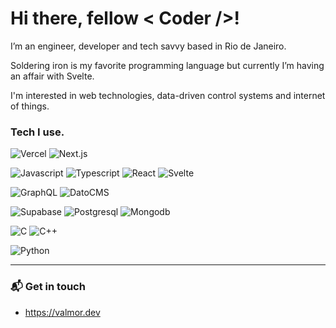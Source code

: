 
<h1>
Hi there, fellow < Coder />!
</h1>

I’m an engineer, developer and tech savvy based in Rio de Janeiro.

Soldering iron is my favorite programming language but currently I’m having an affair with Svelte.

I'm interested in web technologies, data-driven control systems and internet of things.

<h3>Tech I use.</h3>

![Vercel](https://img.shields.io/badge/-Vercel-000000?style=flat&logo=Vercel)
![Next.js](https://img.shields.io/badge/-Next.js-000000?style=flat&logo=Next.js3&logoColor=1572B6)

![Javascript](https://img.shields.io/badge/-Javascript-000000?style=flat&logo=Javascript)
![Typescript](https://img.shields.io/badge/-Typescript-000000?style=flat&logo=Typescript)
![React](https://img.shields.io/badge/-React-000000?style=flat&logo=React)
![Svelte](https://img.shields.io/badge/-Svelte-000000?style=flat&logo=Svelte)

![GraphQL](https://img.shields.io/badge/-GraphQL-000000?style=flat&logo=GraphQL)
![DatoCMS](https://img.shields.io/badge/-DatoCMS-000000?style=flat&logo=DatoCMS)

![Supabase](https://img.shields.io/badge/-Supabase-000000?style=flat&logo=Supabase)
![Postgresql](https://img.shields.io/badge/-Postgresql-000000?style=flat&logo=Postgresql)
![Mongodb](https://img.shields.io/badge/-Mongodb-000000?style=flat&logo=Mongodb)

![C](https://img.shields.io/badge/-C-000000?style=flat&logo=C&logoColor=2962ff)
![C++](https://img.shields.io/badge/-C++-black?logo=c%2B%2B&logoColor=2962ff)

![Python](https://img.shields.io/badge/-Python-000000?style=flat&logo=Python)


<hr>

<h3> 📬 Get in touch </h3>

- https://valmor.dev

